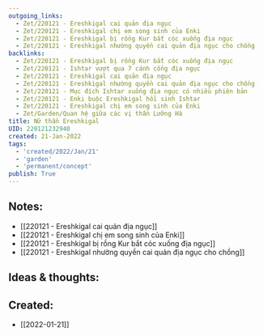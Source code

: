 ```yaml
---
outgoing_links:
  - Zet/220121 - Ereshkigal cai quản địa ngục
  - Zet/220121 - Ereshkigal chị em song sinh của Enki
  - Zet/220121 - Ereshkigal bị rồng Kur bắt cóc xuống địa ngục
  - Zet/220121 - Ereshkigal nhường quyền cai quản địa ngục cho chồng
backlinks:
  - Zet/220121 - Ereshkigal bị rồng Kur bắt cóc xuống địa ngục
  - Zet/220121 - Ishtar vượt qua 7 cánh cổng địa ngục
  - Zet/220121 - Ereshkigal cai quản địa ngục
  - Zet/220121 - Ereshkigal nhường quyền cai quản địa ngục cho chồng
  - Zet/220121 - Mục đích Ishtar xuống địa ngục có nhiều phiên bản
  - Zet/220121 - Enki buộc Ereshkigal hồi sinh Ishtar
  - Zet/220121 - Ereshkigal chị em song sinh của Enki
  - Zet/Garden/Quan hệ giữa các vị thần Lưỡng Hà
title: Nữ thần Ereshkigal
UID: 220121232940
created: 21-Jan-2022
tags:
  - 'created/2022/Jan/21'
  - 'garden'
  - 'permanent/concept'
publish: True
---
```


## Notes:

- [[220121 - Ereshkigal cai quản địa ngục]]
- [[220121 - Ereshkigal chị em song sinh của Enki]]
- [[220121 - Ereshkigal bị rồng Kur bắt cóc xuống địa ngục]]
- [[220121 - Ereshkigal nhường quyền cai quản địa ngục cho chồng]]

## Ideas & thoughts:



## Created:
- [[2022-01-21]]
